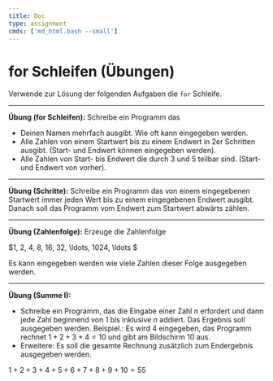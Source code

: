 ```yaml
---
title: Doc
type: assignment
cmds: ['md_html.bash --small']
---
```


# for Schleifen (Übungen)


Verwende zur Lösung der folgenden Aufgaben die `for` Schleife.



---

**Übung (for Schleifen):**
Schreibe ein Programm das 

- Deinen Namen mehrfach ausgibt. Wie oft kann eingegeben werden.
- Alle Zahlen von einem Startwert bis zu einem Endwert in 2er Schritten ausgibt. (Start- und Endwert können eingegeben werden).
- Alle Zahlen von Start- bis Endwert die durch 3 und 5 teilbar sind.
  (Start- und Endwert von vorher).



---

**Übung (Schritte):**
Schreibe ein Programm das von einem eingegebenen Startwert immer jeden Wert bis zu einem eingegebenen Endwert ausgibt. Danach soll das Programm vom Endwert zum Startwert abwärts zählen.



---


**Übung (Zahlenfolge):**
Erzeuge die Zahlenfolge

$1, 2, 4, 8, 16, 32, \ldots, 1024, \ldots $

Es kann eingegeben werden wie viele Zahlen dieser Folge ausgegeben werden.



---

**Übung (Summe I):**

-  Schreibe ein Programm, das die Eingabe einer Zahl $n$ erfordert und dann jede Zahl beginnend von 1 bis inklusive $n$ addiert. 
Das Ergebnis soll ausgegeben werden.
Beispiel.: Es wird 4 eingegeben, das Programm rechnet $1+2+3+4=10$ und gibt am Bildschirm 10 aus.
- Erweitere: Es soll die gesamte Rechnung zusätzlich zum Endergebnis ausgegeben werden.

$1+2+3+4+5+6+7+8+9+10=55$


